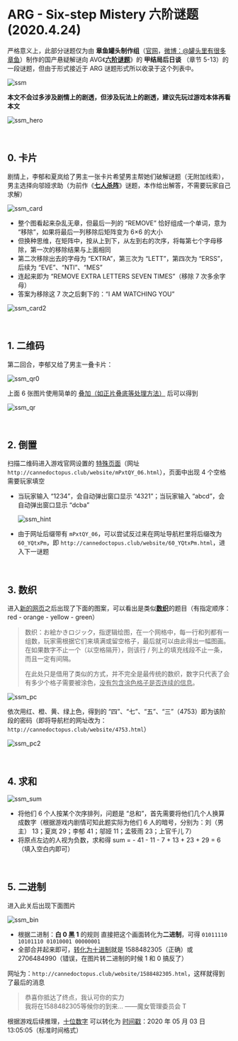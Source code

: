 # ARG - Six-step Mistery  六阶谜题 (2020.4.24)



严格意义上，此部分谜题仅为由 **章鱼罐头制作组**（[官网](http://cannedoctopus.club/)，[微博：@罐头里有很多章鱼](https://weibo.com/u/3150627172?sudaref=cannedoctopus.club)）制作的国产悬疑解谜向 AVG《**[六阶谜题](https://store.steampowered.com/app/1164000/_sixstep_mystery/)**》的 **甲结局后日谈** （章节 5-13）的一段谜题，但由于形式接近于 ARG 谜题形式所以收录于这个列表中。

![ssm](https://cdn.cloudflare.steamstatic.com/steam/apps/1164000/library_600x900.jpg?t=1574995916)

**本文不会过多涉及剧情上的剧透，但涉及玩法上的剧透，建议先玩过游戏本体再看本文**

![ssm_hero](https://cdn.cloudflare.steamstatic.com/steam/apps/1164000/page_bg_raw.jpg?t=1574997013)

</br>



## 0. 卡片

剧情上，李郁和夏岚给了男主一张卡片希望男主帮她们破解谜题（无附加线索），男主选择向邬娅求助（为前作《[**七人杀阵**](https://store.steampowered.com/app/885140/__Seven_Sacrifices)》谜题，本作给出解答，不需要玩家自己求解）

![ssm_card](https://cdn.jsdelivr.net/gh/Nikucyan/ARG/Images/ssm_Card.png) 

- 整个图看起来杂乱无章，但最后一列的 “REMOVE” 恰好组成一个单词，意为 “移除”，如果将最后一列移除后矩阵变为 6×6 的大小
- 但换种思维，在矩阵中，按从上到下，从左到右的次序，将每第七个字母移除，第一次的移除结果与上面相同
- 第二次移除出去的字母为 “EXTRA”，第三次为 “LETT”，第四次为 “ERSS”，后续为 “EVE”、“NTI”、“MES”
- 连起来即为 “REMOVE EXTRA LETTERS SEVEN TIMES”（移除 7 次多余字母）
- 答案为移除这 7 次之后剩下的：“I AM WATCHING YOU”

![ssm_card2](https://cdn.jsdelivr.net/gh/Nikucyan/ARG/Images/ssm_Card2.png) 



</br>

## 1. 二维码

第二回合，李郁又给了男主一叠卡片：

![ssm_qr0](https://cdn.jsdelivr.net/gh/Nikucyan/ARG/Images/ssm_qr0.png)

上面 6 张图片使用简单的 <u>叠加（如正片叠底等处理方法）</u> 后可以得到

![ssm_qr](https://cdn.jsdelivr.net/gh/Nikucyan/ARG/Images/ssm_QRCODE.png)

</br>

## 2. 倒置

扫描二维码进入游戏官网设置的 [特殊页面](http://cannedoctopus.club/website/mPxtQY_06.html)（网址 `http://cannedoctopus.club/website/mPxtQY_06.html`），页面中出现 4 个空格需要玩家填空

- 当玩家输入 “1234”，会自动弹出窗口显示 “4321”；当玩家输入 “abcd”，会自动弹出窗口显示 “dcba”

  ![ssm_hint](https://cdn.jsdelivr.net/gh/Nikucyan/ARG/Images/ssm_hint.png)

- 由于网址后缀带有 `mPxtQY_06`，可以尝试反过来在网址导航栏里将后缀改为 `60_YQtxPm`，即 `http://cannedoctopus.club/website/60_YQtxPm.html`，进入下一谜题

</br>

## 3. 数织

进入[新的网页](http://cannedoctopus.club/website/60_YQtxPm.html)之后出现了下面的图案，可以看出是类似[**数织**](https://zh.wikipedia.org/wiki/%E6%95%B8%E7%B9%94)的题目（有指定顺序：red - orange - yellow - green）

> 数织：お絵かきロジック，指逻辑绘图，在一个网格中，每一行和列都有一组数，玩家需根据它们来填满或留空格子，最后就可以由此得出一幅图画。在如果数字不止一个（以空格隔开），则该行 / 列上的填充线段不止一条，而且一定有间隔。
>
> 在此处只是借用了类似的方式，并不完全是最传统的数织，数字只代表了会有多少个格子需要被涂色，<u>没有包含涂色格子是否连续的信息</u>。

![ssm_pc](https://cdn.jsdelivr.net/gh/Nikucyan/ARG/Images/ssm_picross.png)

依次用红、橙、黄、绿上色，得到的 “四”、“七”、“五”、“三”（4753）即为该阶段的密码（即将导航栏的网址改为：`http://cannedoctopus.club/website/4753.html`）

![ssm_pc2](https://cdn.jsdelivr.net/gh/Nikucyan/ARG/Images/ssm_picross2.png)

</br>

## 4. 求和

![ssm_sum](https://cdn.jsdelivr.net/gh/Nikucyan/ARG/Images/ssm_sum.png)

- 将他们 6 个人按某个次序排列，问题是 “总和”，首先需要将他们几个人换算成数字（根据游戏内剧情可知此题实际为他们 6 人的暗号，分别为：刘（男主） 13；夏岚 29；李郁 41；邬娅 11；孟筱雨 23；上官千儿 7）
- 将原点左边的人视为负数，求和得 sum = - 41 - 11 - 7 + 13 + 23 + 29 = 6（填入空白内即可）

</br>

## 5. 二进制

进入此关后出现下面图片

![ssm_bin](https://cdn.jsdelivr.net/gh/Nikucyan/ARG/Images/ssm_bin.jpg)

- 根据二进制：**白 0 黑 1** 的规则 直接把这个画面转化为**二进制**，可得 `01011110 10101110 01010001 00000001`
- 全部合并起来即可，<u>转化为十进制</u>就是 1588482305（正确）或 2706484990（错误，在图片转二进制的时候 1 和 0 搞反了）

网址为：`http://cannedoctopus.club/website/1588482305.html`，这样就得到了最后的消息

> 恭喜你抵达了终点，我认可你的实力</br>
> 我将在1588482305等候你的到来...
> ——魔女管理委员会 T

根据游戏后续推理，<u>十位数字</u> 可以转化为 <u>时间戳</u>：2020 年 05 月 03 日  13:05:05（标准时间格式）

